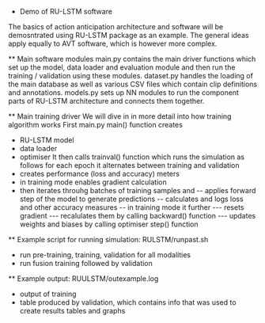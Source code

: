 * Demo of RU-LSTM software

The basics of action anticipation architecture and software will be demosntrated using RU-LSTM package as an example. The general ideas apply equally to AVT software, which is however more complex.

** Main software modules
main.py contains the main driver functions which set up the model, data loader and evaluation module and then run the training / validation using these modules.
dataset.py handles the loading of the main database as well as various CSV files which contain clip definitions and annotations.
models.py sets up NN modules to run the component parts of RU-LSTM architecture and connects them together.

** Main training driver
We will dive in in more detail into how training algorithm works
First main.py main() function creates
- RU-LSTM model
- data loader
- optimiser
It then calls trainval() function which runs the simulation as follows
for each epoch it alternates between training and validation
- creates performance (loss and accuracy) meters
- in training mode enables gradient calculation
- then iterates throuhg batches of training samples and
-- applies forward step of the model to generate predictions
-- calculates and logs loss and other accuracy measures
-- in training mode it further
--- resets gradient
--- recalulates them by calling backward() function
--- updates weights and biases by calling optimiser step() function

** Example script for running simulation: RULSTM/runpast.sh
- run pre-training, training, validation for all modalities
- run fusion training followed by validation

** Example output: RUULSTM/outexample.log
- output of training
- table produced by validation, which contains info that was used to create results tables and graphs

